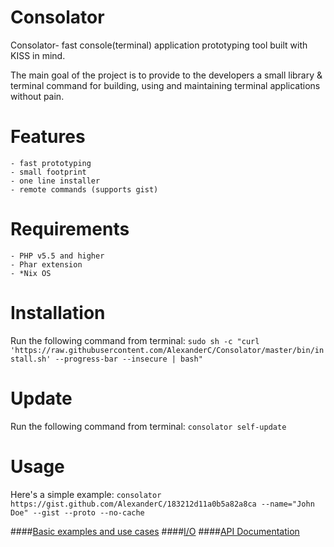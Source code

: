 Consolator
==========

Consolator- fast console(terminal) application prototyping tool built with KISS in mind. 

The main goal of the project is to provide to the developers a small library & terminal command for building, using and maintaining terminal applications without pain.

Features
========
    - fast prototyping 
    - small footprint
    - one line installer
    - remote commands (supports gist)

Requirements
============
    - PHP v5.5 and higher
    - Phar extension
    - *Nix OS

Installation
============

Run the following command from terminal: `sudo sh -c "curl 'https://raw.githubusercontent.com/AlexanderC/Consolator/master/bin/install.sh' --progress-bar --insecure | bash"`

Update
======
Run the following command from terminal: `consolator self-update`

Usage
=====

Here's a simple example: `consolator https://gist.github.com/AlexanderC/183212d11a0b5a82a8ca --name="John Doe" --gist --proto --no-cache`

####[Basic examples and use cases](https://github.com/AlexanderC/Consolator/tree/master/doc/basics.md)
####[I/O](https://github.com/AlexanderC/Consolator/tree/master/doc/IO.md)
####[API Documentation](http://docs.alexanderc.me/Consolator/)